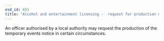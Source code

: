 ```yaml
---
esd_id: 651
title: "Alcohol and entertainment licensing -  request for production of temporary event notice"
---
```


An officer authorised by a local authority may request the production of the temporary events notice in certain circumstances.

